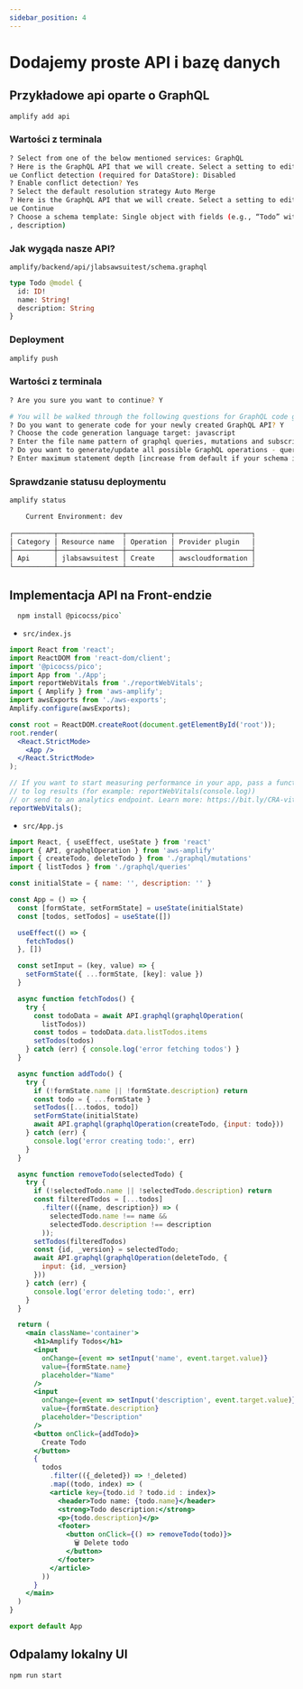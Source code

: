 ```yaml
---
sidebar_position: 4
---
```


# Dodajemy proste API i bazę danych
## Przykładowe api oparte o GraphQL
```bash
amplify add api
```
### Wartości z terminala
```bash
? Select from one of the below mentioned services: GraphQL
? Here is the GraphQL API that we will create. Select a setting to edit or contin
ue Conflict detection (required for DataStore): Disabled
? Enable conflict detection? Yes
? Select the default resolution strategy Auto Merge
? Here is the GraphQL API that we will create. Select a setting to edit or contin
ue Continue
? Choose a schema template: Single object with fields (e.g., “Todo” with ID, name
, description)
```

### Jak wygąda nasze API?
`amplify/backend/api/jlabsawsuitest/schema.graphql`
```graphql
type Todo @model {
  id: ID!
  name: String!
  description: String
}
```

### Deployment
```bash
amplify push
```

### Wartości z terminala
```bash
? Are you sure you want to continue? Y

# You will be walked through the following questions for GraphQL code generation
? Do you want to generate code for your newly created GraphQL API? Y
? Choose the code generation language target: javascript
? Enter the file name pattern of graphql queries, mutations and subscriptions: src/graphql/**/*.js
? Do you want to generate/update all possible GraphQL operations - queries, mutations and subscriptions? Y
? Enter maximum statement depth [increase from default if your schema is deeply nested]: 2
```

### Sprawdzanie statusu deploymentu
```bash
amplify status
```

```bash
    Current Environment: dev
    
┌──────────┬────────────────┬───────────┬───────────────────┐
│ Category │ Resource name  │ Operation │ Provider plugin   │
├──────────┼────────────────┼───────────┼───────────────────┤
│ Api      │ jlabsawsuitest │ Create    │ awscloudformation │
└──────────┴────────────────┴───────────┴───────────────────┘
```

<!-- ```bash
amplify console api
```

### Testowanie API
```bash
amplify mock api
```
### Testowy payload API
```graphql
mutation createTodo {
  createTodo(input: {
    name: "Placki"
    description: "bardzo lubię"
  }) {
    id
    name
    description
  }
}

query listTodos {
  listTodos {
    items {
      id
      description
      name
    }
  }
}
``` -->

## Implementacja API na Front-endzie
```bash
  npm install @picocss/pico`
```
- `src/index.js`
```jsx
import React from 'react';
import ReactDOM from 'react-dom/client';
import '@picocss/pico';
import App from './App';
import reportWebVitals from './reportWebVitals';
import { Amplify } from 'aws-amplify';
import awsExports from './aws-exports';
Amplify.configure(awsExports);

const root = ReactDOM.createRoot(document.getElementById('root'));
root.render(
  <React.StrictMode>
    <App />
  </React.StrictMode>
);

// If you want to start measuring performance in your app, pass a function
// to log results (for example: reportWebVitals(console.log))
// or send to an analytics endpoint. Learn more: https://bit.ly/CRA-vitals
reportWebVitals();
```

- `src/App.js`
```jsx
import React, { useEffect, useState } from 'react'
import { API, graphqlOperation } from 'aws-amplify'
import { createTodo, deleteTodo } from './graphql/mutations'
import { listTodos } from './graphql/queries'

const initialState = { name: '', description: '' }

const App = () => {
  const [formState, setFormState] = useState(initialState)
  const [todos, setTodos] = useState([])

  useEffect(() => {
    fetchTodos()
  }, [])

  const setInput = (key, value) => {
    setFormState({ ...formState, [key]: value })
  }

  async function fetchTodos() {
    try {
      const todoData = await API.graphql(graphqlOperation(
        listTodos))
      const todos = todoData.data.listTodos.items
      setTodos(todos)
    } catch (err) { console.log('error fetching todos') }
  }

  async function addTodo() {
    try {
      if (!formState.name || !formState.description) return
      const todo = { ...formState }
      setTodos([...todos, todo])
      setFormState(initialState)
      await API.graphql(graphqlOperation(createTodo, {input: todo}))
    } catch (err) {
      console.log('error creating todo:', err)
    }
  }

  async function removeTodo(selectedTodo) {
    try {
      if (!selectedTodo.name || !selectedTodo.description) return
      const filteredTodos = [...todos]
        .filter(({name, description}) => (
          selectedTodo.name !== name && 
          selectedTodo.description !== description
        ));
      setTodos(filteredTodos)
      const {id, _version} = selectedTodo;
      await API.graphql(graphqlOperation(deleteTodo, {
        input: {id, _version}
      }))
    } catch (err) {
      console.log('error deleting todo:', err)
    }
  }

  return (
    <main className='container'>
      <h1>Amplify Todos</h1>
      <input
        onChange={event => setInput('name', event.target.value)}
        value={formState.name}
        placeholder="Name"
      />
      <input
        onChange={event => setInput('description', event.target.value)}
        value={formState.description}
        placeholder="Description"
      />
      <button onClick={addTodo}>
        Create Todo
      </button>
      {
        todos
          .filter(({_deleted}) => !_deleted)
          .map((todo, index) => (
          <article key={todo.id ? todo.id : index}>
            <header>Todo name: {todo.name}</header>
            <strong>Todo description:</strong>
            <p>{todo.description}</p>
            <footer>
              <button onClick={() => removeTodo(todo)}>
                🗑 Delete todo
              </button>
            </footer>
          </article>
        ))
      }
    </main>
  )
}

export default App
```

## Odpalamy lokalny UI
```bash
npm run start
```